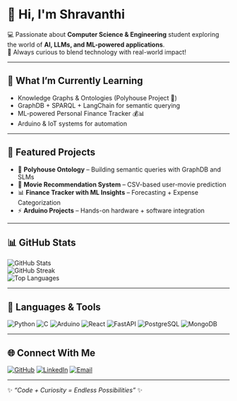 # 👋 Hi, I'm Shravanthi  

💻 Passionate about **Computer Science & Engineering** student exploring the world of **AI, LLMs, and ML-powered applications**.  
🚀 Always curious to blend technology with real-world impact!  

---

## 🌱 What I’m Currently Learning
- Knowledge Graphs & Ontologies (Polyhouse Project 🌿)  
- GraphDB + SPARQL + LangChain for semantic querying  
- ML-powered Personal Finance Tracker 💰📊  
- Arduino & IoT systems for automation  

---

## 🔭 Featured Projects
- 🌿 **Polyhouse Ontology** – Building semantic queries with GraphDB and SLMs  
- 🤖 **Movie Recommendation System** – CSV-based user-movie prediction  
- 📊 **Finance Tracker with ML Insights** – Forecasting + Expense Categorization  
- ⚡ **Arduino Projects** – Hands-on hardware + software integration  

---

## 📊 GitHub Stats
![GitHub Stats](https://github-readme-stats.vercel.app/api?username=Shravanthi20&show_icons=true&theme=radical)  
![GitHub Streak](https://github-readme-streak-stats.herokuapp.com/?user=Shravanthi20&theme=radical)  
![Top Languages](https://github-readme-stats.vercel.app/api/top-langs/?username=Shravanthi20&layout=compact&theme=radical)  

---

## 🚀 Languages & Tools
![Python](https://img.shields.io/badge/Python-3776AB?style=for-the-badge&logo=python&logoColor=white)
![C](https://img.shields.io/badge/C-00599C?style=for-the-badge&logo=c&logoColor=white)
![Arduino](https://img.shields.io/badge/Arduino-00979D?style=for-the-badge&logo=arduino&logoColor=white)
![React](https://img.shields.io/badge/React-20232A?style=for-the-badge&logo=react&logoColor=61DAFB)
![FastAPI](https://img.shields.io/badge/FastAPI-009688?style=for-the-badge&logo=fastapi&logoColor=white)
![PostgreSQL](https://img.shields.io/badge/PostgreSQL-316192?style=for-the-badge&logo=postgresql&logoColor=white)
![MongoDB](https://img.shields.io/badge/MongoDB-4EA94B?style=for-the-badge&logo=mongodb&logoColor=white)

---

## 🌐 Connect With Me
[![GitHub](https://img.shields.io/badge/GitHub-100000?style=for-the-badge&logo=github&logoColor=white)](https://github.com/YOUR_USERNAME)
[![LinkedIn](https://img.shields.io/badge/LinkedIn-0A66C2?style=for-the-badge&logo=linkedin&logoColor=white)](YOUR_LINKEDIN_URL)
[![Email](https://img.shields.io/badge/Email-D14836?style=for-the-badge&logo=gmail&logoColor=white)](mailto:YOUR_EMAIL)

---

✨ *“Code + Curiosity = Endless Possibilities”* ✨
